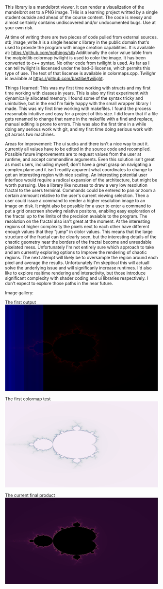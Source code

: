 This library is a mandelbrot viewer. It can render a visualization of the mandelbrot set to a PNG image. 
THis is a learning project writted by a single student outside and ahead of the course content. The code is messy and almost certainly contains undiscovered and/or undocumented bugs. Use at your own risk.

At time of writing there are two pieces of code pulled from external sources.
stb_image_write.h is a single header c library in the public domain that's used to provide the program with image creation capabilities. 
It is available at: https://github.com/nothings/stb
Additionally the color value table from the matplotlib colormap twilight is used to color the image. It has been converted to c++ syntax. No other code from twilight is used. As far as I can tell twilight is liscensed under the bsd-3 liscense, which permits this type of use. The text of that liscense is available in colormaps.cpp.
Twilighr is available at https://github.com/bastibe/twilight.

Things I learned:
This was my first time working with structs and my first time working with classes in years. 
This is also my first experiment with dynamically allocated memory. I found some of the syntax tricky and unintuitive, but in the end I'm fairly happy with the small wrapper library I made.
This was my first time working with makefiles. I found the process reasonably intuitive and easy for a project of this size. I did learn that if a file gets renamed to change that name in the makefile with a find and replace, manual editing is prone to errors.
This was also the first time in a while doing any serious work with git, and my first time doing serious work with git across two machines. 

Areas for improvement:
The ui sucks and there isn't a nice way to put it. currently all values have to be edited in the source code and recompiled. Possible future improvements are to request values from the user at runtime, and accept commandline arguments. Even this solution isn't great as most users, including myself, don't have a great grasp on navigating a complex plane and it isn't readily apparent what coordinates to change to get an interesting region with nice scaling.
An interesting potential user interface would require a radical expansion of the architecture, but might be worth pursuing. Use a library like ncurses to draw a very low resolution fractal to the users terminal. Commands could be entered to pan or zoom a certain ammount relative to the user's current viewing selection. Then a user could issue a command to render a higher resolution image to an image on disk. It might also be possible for a user to enter a command to put a grid onscreen showing relative positons, enabling easy exploration of the fractal up to the limits of the precision avaiable to the program.
The resolution on the fractal also isn't great at the moment. At the interesting regions of higher complexity the pixels next to each other have different enough values that they "jump" in clolor values. This means that the large structure of the fractal can be clearly seen, but the interesting details of the chaotic geometry near the borders of the fractal become and unreadable pixelated mess. 
Unfortunately I'm not entirely sure which approach to take and am currently exploring options to Improve the rendering of chaotic regions. The next atempt will likely be to oversample the region around each pixel and average the results. Unfortunately I'm skeptical this will actuall solve the underlying issue and will significanly increase runtimes.
I'd also like to explore realtime rendering and interactivity, but those introduce significant complexity with shader coding and ui libraries respectively. I don't expect to explore those paths in the near future.

Image gallery:

The first output
![First output](https://github.com/KatieMcQueen/mandelbrotViewerCPP/blob/master/images/firstOutput.png)

The first colormap test
![First color](https://github.com/KatieMcQueen/mandelbrotViewerCPP/blob/master/images/colormapFirstTest.png)

The current final product
![Final](https://github.com/KatieMcQueen/mandelbrotViewerCPP/blob/master/images/twilightBackground.png)

